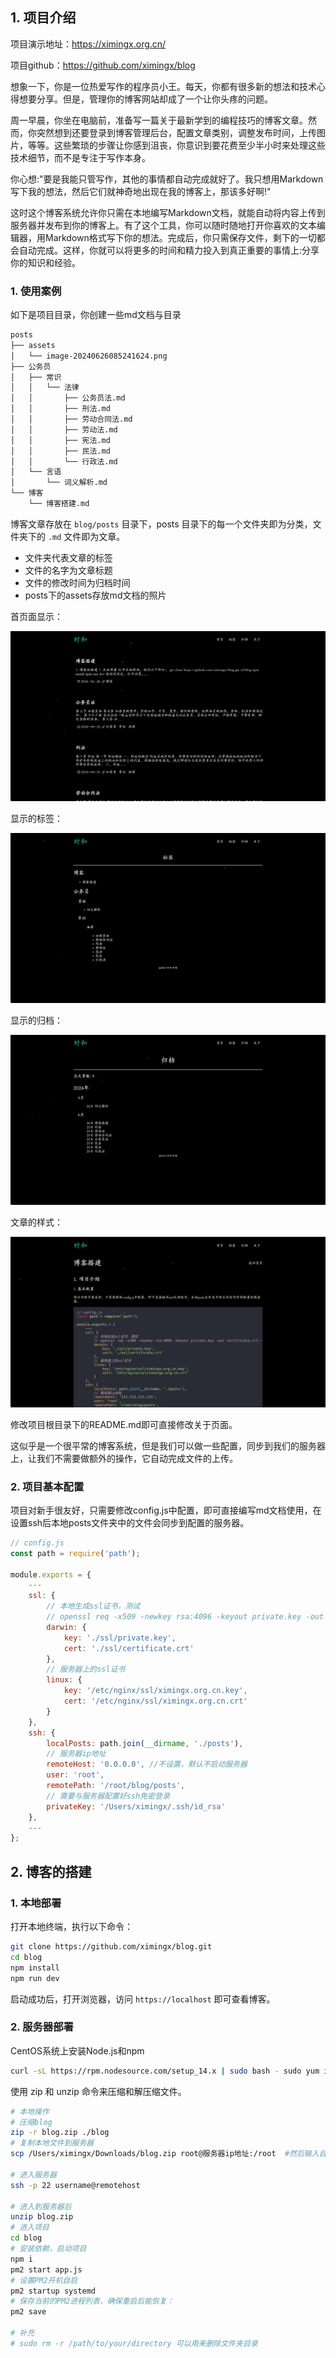 ## 1. 项目介绍

项目演示地址：https://ximingx.org.cn/

项目github：https://github.com/ximingx/blog

想象一下，你是一位热爱写作的程序员小王。每天，你都有很多新的想法和技术心得想要分享。但是，管理你的博客网站却成了一个让你头疼的问题。

周一早晨，你坐在电脑前，准备写一篇关于最新学到的编程技巧的博客文章。然而，你突然想到还要登录到博客管理后台，配置文章类别，调整发布时间，上传图片，等等。这些繁琐的步骤让你感到沮丧，你意识到要花费至少半小时来处理这些技术细节，而不是专注于写作本身。

你心想:"要是我能只管写作，其他的事情都自动完成就好了。我只想用Markdown写下我的想法，然后它们就神奇地出现在我的博客上，那该多好啊!"

这时这个博客系统允许你只需在本地编写Markdown文档，就能自动将内容上传到服务器并发布到你的博客上。有了这个工具，你可以随时随地打开你喜欢的文本编辑器，用Markdown格式写下你的想法。完成后，你只需保存文件，剩下的一切都会自动完成。这样，你就可以将更多的时间和精力投入到真正重要的事情上:分享你的知识和经验。

### 1. 使用案例

如下是项目目录，你创建一些md文档与目录

```bash
posts
├── assets
│   └── image-20240626085241624.png
├── 公务员
│   ├── 常识
│   │   └── 法律
│   │       ├── 公务员法.md
│   │       ├── 刑法.md
│   │       ├── 劳动合同法.md
│   │       ├── 劳动法.md
│   │       ├── 宪法.md
│   │       ├── 民法.md
│   │       └── 行政法.md
│   └── 言语
│       └── 词义解析.md
└── 博客
    └── 博客搭建.md
```

博客文章存放在 `blog/posts` 目录下，posts 目录下的每一个文件夹即为分类，文件夹下的 `.md` 文件即为文章。

- 文件夹代表文章的标签
- 文件的名字为文章标题
- 文件的修改时间为归档时间
- posts下的assets存放md文档的照片

首页面显示：

![image-20240626085241624](../assets/image-20240626085241624.png)

显示的标签：

![image-20240626092802835](../assets/image-20240626092802835.png)

显示的归档：

![image-20240626091556898](../assets/image-20240626091556898.png)

文章的样式：

![在这里插入图片描述](../assets/7732a2a6379e4a68b4c77f3d5cd839a6.png)

修改项目根目录下的README.md即可直接修改关于页面。

这似乎是一个很平常的博客系统，但是我们可以做一些配置，同步到我们的服务器上，让我们不需要做额外的操作，它自动完成文件的上传。

### 2. 项目基本配置

项目对新手很友好，只需要修改config.js中配置，即可直接编写md文档使用，在设置ssh后本地posts文件夹中的文件会同步到配置的服务器。

```js
// config.js
const path = require('path');

module.exports = {
    ---
    ssl: {
        // 本地生成ssl证书，测试
        // openssl req -x509 -newkey rsa:4096 -keyout private.key -out certificate.crt -days 365
        darwin: {
            key: './ssl/private.key',
            cert: './ssl/certificate.crt'
        },
        // 服务器上的ssl证书
        linux: {
            key: '/etc/nginx/ssl/ximingx.org.cn.key',
            cert: '/etc/nginx/ssl/ximingx.org.cn.crt'
        }
    },
    ssh: {
        localPosts: path.join(__dirname, './posts'),
        // 服务器ip地址
        remoteHost: '0.0.0.0', //不设置，默认不启动服务器
        user: 'root',
        remotePath: '/root/blog/posts',
        // 需要与服务器配置好ssh免密登录
        privateKey: '/Users/ximingx/.ssh/id_rsa'
    },
    ---
};
```

## 2. 博客的搭建

### 1. 本地部署

打开本地终端，执行以下命令：

```bash
git clone https://github.com/ximingx/blog.git
cd blog
npm install
npm run dev
```

启动成功后，打开浏览器，访问 `https://localhost` 即可查看博客。

### 2. 服务器部署

CentOS系统上安装Node.js和npm 

```bash
curl -sL https://rpm.nodesource.com/setup_14.x | sudo bash - sudo yum install -y nodejs
```

使用 zip 和 unzip 命令来压缩和解压缩文件。

```bash
# 本地操作
# 压缩blog
zip -r blog.zip ./blog
# 复制本地文件到服务器
scp /Users/ximingx/Downloads/blog.zip root@服务器ip地址:/root  #然后输入自己的秘密

# 进入服务器
ssh -p 22 username@remotehost

# 进入到服务器后
unzip blog.zip
# 进入项目
cd blog 
# 安装依赖，启动项目
npm i
pm2 start app.js
# 设置PM2开机自启
pm2 startup systemd
# 保存当前的PM2进程列表，确保重启后能恢复：
pm2 save

# 补充
# sudo rm -r /path/to/your/directory 可以用来删除文件夹目录
```

